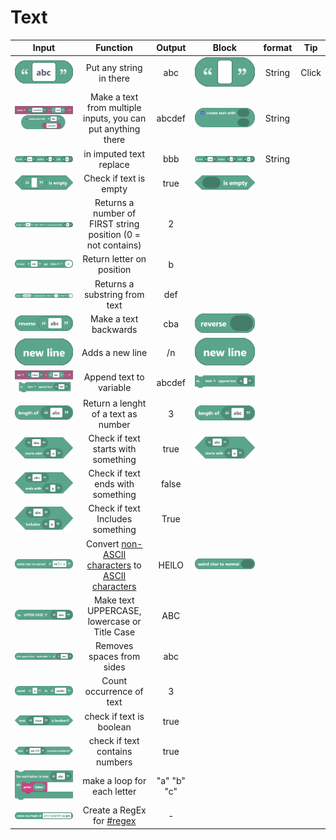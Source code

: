 # Text

|                                       Input                                       |                                                                     Function                                                                     |    Output   |                                     Block                                     | format |   Tip  |
| :-------------------------------------------------------------------------------: | :----------------------------------------------------------------------------------------------------------------------------------------------: | :---------: | :---------------------------------------------------------------------------: | :----: | :----: |
|   <img src="../../.gitbook/assets/screenshot (46).png" alt="" data-size="line">   |                                                             Put any string in there                                                              |     abc     |    <img src="../../.gitbook/assets/screenshot.png" alt="" data-size="line">   | String | Click  |
|                  ![](<../../.gitbook/assets/screenshot (65).png>)                 |                                           Make a text from multiple inputs, you can put anything there                                           |    abcdef   |  <img src="../../.gitbook/assets/screenshot (1).png" alt="" data-size="line"> | String |        |
| <img src="../../.gitbook/assets/screenshot (47) (1).png" alt="" data-size="line"> |                                                              in imputed text replace                                                             |     bbb     |  <img src="../../.gitbook/assets/screenshot (2).png" alt="" data-size="line"> | String |        |
|   <img src="../../.gitbook/assets/screenshot (51).png" alt="" data-size="line">   |                                                               Check if text is empty                                                             |     true    |  <img src="../../.gitbook/assets/screenshot (3).png" alt="" data-size="line"> |        |        |
|   <img src="../../.gitbook/assets/screenshot (61).png" alt="" data-size="line">   |                                           Returns a number of FIRST string position (0 = not contains)                                           |      2      |                                                                               |        |        |
|   <img src="../../.gitbook/assets/screenshot (62).png" alt="" data-size="line">   |                                                             Return letter on position                                                            |      b      |                                                                               |        |        |
| <img src="../../.gitbook/assets/screenshot (63).png" alt="" data-size="original"> |                                                           Returns a substring from text                                                          |     def     |                                                                               |        |        |
| <img src="../../.gitbook/assets/screenshot (48) (1).png" alt="" data-size="line"> |                                                               Make a text backwards                                                              |     cba     |  <img src="../../.gitbook/assets/screenshot (4).png" alt="" data-size="line"> |        |        |
|    <img src="../../.gitbook/assets/screenshot (5).png" alt="" data-size="line">   |                                                                  Adds a new line                                                                 |      /n     |  <img src="../../.gitbook/assets/screenshot (5).png" alt="" data-size="line"> |        |        |
| <img src="../../.gitbook/assets/screenshot (66).png" alt="" data-size="original"> |                                                              Append text to variable                                                             |    abcdef   |  <img src="../../.gitbook/assets/screenshot (6).png" alt="" data-size="line"> |        |        |
|    <img src="../../.gitbook/assets/screenshot (7).png" alt="" data-size="line">   |                                                        Return a lenght of a text as number                                                       |      3      |  <img src="../../.gitbook/assets/screenshot (7).png" alt="" data-size="line"> |        |        |
| <img src="../../.gitbook/assets/screenshot (10).png" alt="" data-size="original"> |                                                        Check if text starts with something                                                       |     true    | <img src="../../.gitbook/assets/screenshot (10).png" alt="" data-size="line"> |        |        |
| <img src="../../.gitbook/assets/screenshot (45).png" alt="" data-size="original"> |                                                         Check if text ends with something                                                        |    false    |                                                                               |        |        |
|                ![](<../../.gitbook/assets/screenshot (46) (1).png>)               |                                                         Check if text Includes something                                                         |     True    |                                                                               |        |        |
|   <img src="../../.gitbook/assets/screenshot (50).png" alt="" data-size="line">   | Convert [non-ASCII characters](https://terpconnect.umd.edu/\~zben/Web/CharSet/htmlchars.html) to [ASCII characters](https://www.ascii-code.com/) |    HElLO    |  <img src="../../.gitbook/assets/screenshot (9).png" alt="" data-size="line"> |        |        |
|   <img src="../../.gitbook/assets/screenshot (54).png" alt="" data-size="line">   |                                                   Make text UPPERCASE, lowercase or Title Case                                                   |     ABC     |                                                                               |        |        |
|   <img src="../../.gitbook/assets/screenshot (55).png" alt="" data-size="line">   |                                                             Removes spaces from sides                                                            |     abc     |                                                                               |        |        |
|   <img src="../../.gitbook/assets/screenshot (56).png" alt="" data-size="line">   |                                                             Count occurrence of text                                                             |      3      |                                                                               |        |        |
|   <img src="../../.gitbook/assets/screenshot (57).png" alt="" data-size="line">   |                                                             check if text is boolean                                                             |     true    |                                                                               |        |        |
|   <img src="../../.gitbook/assets/screenshot (58).png" alt="" data-size="line">   |                                                          check if text contains numbers                                                          |     true    |                                                                               |        |        |
|                  ![](<../../.gitbook/assets/screenshot (59).png>)                 |                                                            make a loop for each letter                                                           | "a" "b" "c" |                                                                               |        |        |
|   <img src="../../.gitbook/assets/screenshot (44).png" alt="" data-size="line">   |                                        Create a RegEx for [#regex](../functions/lists.md#regex "mention")                                        |      -      |                                                                               |        |        |
